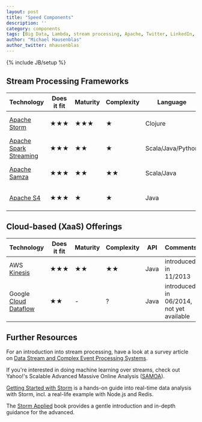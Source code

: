 ```yaml
---
layout: post
title: "Speed Components"
description: ''
category: components
tags: [Big Data, Lambda, stream processing, Apache, Twitter, LinkedIn, Yahoo, Google, cloud, SaaS]
author: "Michael Hausenblas"
author_twitter: mhausenblas
---
```

{% include JB/setup %}

## Stream Processing Frameworks

|Technology            |Does it fit            |Maturity               |Complexity     |Language       |Comments                  |
|----------------------|-----------------------|-----------------------|---------------|---------------|--------------------------|
|[Apache Storm][STORM] |&#9733;&#9733;&#9733;  |&#9733;&#9733;&#9733;  |&#9733;        |Clojure        | originates from Twitter  |
|[Apache Spark Streaming][SPARKSTREAMING] |&#9733;&#9733;&#9733;  |&#9733;&#9733;                |&#9733;        |Scala/Java/Python           | originates from AMPLab   |
|[Apache Samza][SAMZA] |&#9733;&#9733;&#9733;  |&#9733;&#9733;         |&#9733;&#9733; |Scala/Java     | originates from LinkedIn |
|[Apache S4][S4]       |&#9733;&#9733;&#9733;  |&#9733;                |&#9733;        |Java           | originates from Yahoo!   |


## Cloud-based  (XaaS) Offerings

|Technology         |Does it fit            |Maturity        |Complexity     |API     |Comments                |
|-------------------|-----------------------|----------------|---------------|--------|------------------------|
|AWS [Kinesis][KINESIS] |&#9733;&#9733;&#9733;  |&#9733;&#9733;  |&#9733;&#9733; |Java    | introduced in 11/2013  |
|Google [Cloud Dataflow][GCD] |&#9733;&#9733;  | - |? |Java    | introduced in 06/2014, not yet available  |


## Further Resources

For an introduction into stream processing, have a look at a survey article on
[Data Stream and Complex Event Processing Systems][STREAMOVERVIEW].

If you're interested in doing machine learning over streams, check out Yahoo!'s
Scalable Advanced Massive Online Analysis ([SAMOA][SAMOA]). 

[Getting Started with Storm][GETTINGSTARTEDSTORM] is a hands-on guide into 
real-time data analysis with Storm, incl. a real-life example with Node.js and Redis.

The [Storm Applied][STORMAPPLIED] book provides a gentle introduction and in-depth
guidance for the advanced.



[STORM]: http://storm-project.net/ "Storm: Distributed and fault-tolerant realtime computation"
[SPARKSTREAMING]: https://spark.apache.org/streaming/ "Spark Streaming"
[SAMZA]: http://samza.incubator.apache.org/ "Samza is a distributed stream processing framework"
[S4]: http://incubator.apache.org/s4/ "S4 is a distributed, scalable, fault-tolerant, pluggable platform that allows programmers to develop applications for processing continuous unbounded streams of data"
[KINESIS]: http://aws.amazon.com/kinesis/ "Amazon Kinesis is a fully managed service for real-time processing of streaming data at massive scale"
[STREAMOVERVIEW]: http://home.deib.polimi.it/margara/papers/survey.pdf "Processing Flows of Information: From Data Stream to Complex Event Processing"
[SAMOA]: http://yahoo.github.io/samoa/ "SAMOA is a distributed streaming machine learning framework that contains a programing abstraction for distributed streaming ML algorithms"
[GETTINGSTARTEDSTORM]: http://shop.oreilly.com/product/0636920024835.do "Getting Started with Storm: Continuous streaming computation with Twitter's cluster technology by Jonathan Leibiusky, Gabriel Eisbruch, Dario Simonassi"
[STORMAPPLIED]: http://manning.com/sallen/ "Strategies for real-time event processing by Sean T. Allen, Peter Pathirana, and Matthew Jankowski"
[GCD]: http://googlecloudplatform.blogspot.com/2014/06/sneak-peek-google-cloud-dataflow-a-cloud-native-data-processing-service.html "Google Cloud Dataflow"